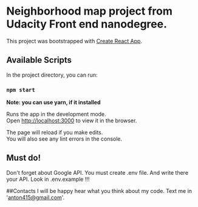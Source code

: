 # Neighborhood map project from Udacity Front end nanodegree.

This project was bootstrapped with [Create React App](https://github.com/facebook/create-react-app).

## Available Scripts

In the project directory, you can run:

### `npm start`
**Note: you can use yarn, if it installed**

Runs the app in the development mode.<br>
Open [http://localhost:3000](http://localhost:3000) to view it in the browser.

The page will reload if you make edits.<br>
You will also see any lint errors in the console.

## Must do!
Don't forget about Google API. You must create .env file. And write there your API. Look in .env.example !!!

##Contacts
I will be happy hear what you think about my code. Text me in 'anton415@gmail.com'.
